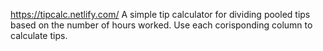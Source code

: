 https://tipcalc.netlify.com/
A simple tip calculator for dividing pooled tips based on the number of hours worked.
Use each corisponding column to calculate tips. 

